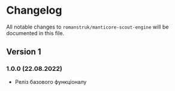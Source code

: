 # Changelog

All notable changes to `romanstruk/manticore-scout-engine` will be documented in this file.

## Version 1
### 1.0.0 (22.08.2022)
- Реліз базового функціоналу
